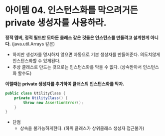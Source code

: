아이템 04. 인스턴스화를 막으려거든 private 생성자를 사용하라.
===========================================================



**정적 멤버, 정적 필드만 모아둔 클래스 같은 것들은 인스턴스를 만들려고 설계한게 아니다.** (java.util.Arrays 같은)

-	하지만 생성자를 명시하지 않으면 자동으로 기본 생성자를 만들어준다. 의도치않게 인스턴스화할 수 있게된다.
-	추상 클래스로 만드는 것으로는 인스턴스화를 막을 수 없다. (상속받아서 인스턴스화 할수도)

**이럴때는 private 생성자를 추가하여 클래스의 인스턴스화를 막자.**

```java
public class UtilityClass {
    private UtilityClass() {
        throw new AssertionError();
    }
}
```

-	단점
	-	상속을 불가능하게한다. (하위 클래스가 상위클래스 생성자 접근불가)
